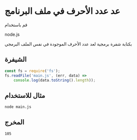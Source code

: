
# عد عدد الأحرف في ملف البرنامج

قم باستخدام

node.js

بكتابة شفرة برمجية لعد عدد الأحرف الموجودة في نفس الملف البرمجي

## الشيفرة

```js
const fs = require('fs');
fs.readFile('main.js', (err, data) =>
    console.log(data.toString().length));
```

## مثال للاستخدام
```bash
node main.js
```

## المخرج
```bash
105
```